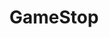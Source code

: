 ---
title: GameStop
crosslinks:
- youtubefactsbot
- john_yukis_bots
- NintendoSwitch
- TalesFromRetail
- anti_gif_bot
- SubredditDrama
- tmsbmeta
- gamecollecting
- gaming
- xboxone
- alotabot
- livven
- IAmA
- me_irl
- CompTIA
- Android
- farcry
- PS4Pro
- thatHappened
- iamverybadass
---